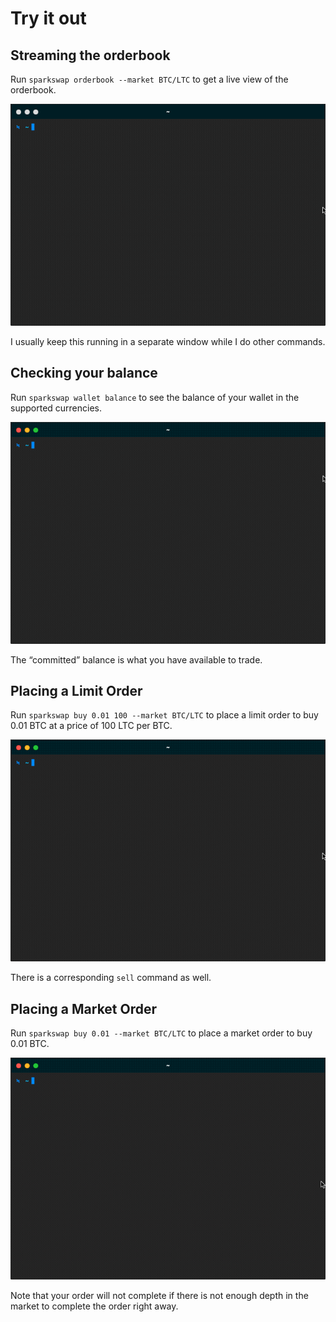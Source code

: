 Try it out
==========

## Streaming the orderbook
Run `sparkswap orderbook --market BTC/LTC` to get a live view of the orderbook.

![BTC/LTC Orderbook](./images/sparkswap_orderbook_--market_BTCLTC.gif?raw=true)

I usually keep this running in a separate window while I do other commands.

## Checking your balance
Run `sparkswap wallet balance` to see the balance of your wallet in the supported currencies.

![Check wallet balance](./images/sparkswap_wallet_balance.gif?raw=true)

The “committed” balance is what you have available to trade.

## Placing a Limit Order
Run `sparkswap buy 0.01 100 --market BTC/LTC` to place a limit order to buy 0.01 BTC at a price of 100 LTC per BTC.

![Place a limit order of 0.01 BTC](./images/sparkswap_buy_0.0001_1.297_--market_BTCLTC.gif?raw=true)

There is a corresponding `sell` command as well.

## Placing a Market Order
Run `sparkswap buy 0.01 --market BTC/LTC` to place a market order to buy 0.01 BTC.

![Place a market order of 0.01 BTC](./images/sparkswap_buy_0.0001_--market_BTCLTC.gif?raw=true)

Note that your order will not complete if there is not enough depth in the market to complete the order right away.